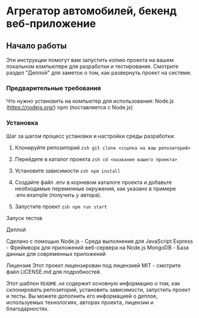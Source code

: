 # Агрегатор автомобилей, бекенд веб-приложение

## Начало работы

Эти инструкции помогут вам запустить копию проекта на вашем локальном компьютере для разработки и тестирования. Смотрите раздел "Деплой" для заметок о том, как развернуть проект на системе.

### Предварительные требования

Что нужно установить на компьютер для использования:
Node.js (https://nodejs.org/)
npm (поставляется с Node.js)


### Установка

Шаг за шагом процесс установки и настройки среды разработки:

1. Клонируйте репозиторий
```zsh git clone <ссылка на ваш репозиторий>```

2. Перейдите в каталог проекта
```zsh cd <название вашего проекта>```

3. Установите зависимости
```zsh npm install```

4. Создайте файл .env в корневом каталоге проекта и добавьте необходимые переменные окружения, как указано в примере .env.example (получить у автора).

5. Запустите проект
```zsh npm run start```

Запуск тестов


Деплой


Сделано с помощью
Node.js - Среда выполнения для JavaScript
Express - Фреймворк для приложений веб-сервера на Node.js
MongoDB - База данных для современных приложений


Лицензия
Этот проект лицензирован под лицензией MIT - смотрите файл LICENSE.md для подробностей.



Этот шаблон `README.md` содержит основную информацию о том, как склонировать репозиторий, установить зависимости, запустить проект и тесты. Вы можете дополнить его информацией о деплое, используемых технологиях, авторах проекта, лицензии и благодарностях.


